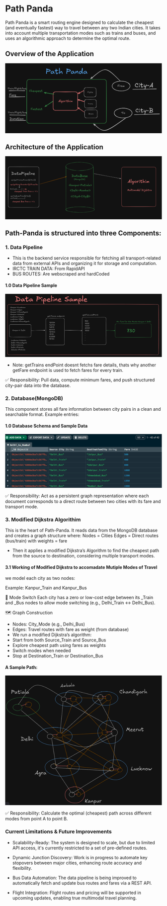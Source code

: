 # Path Panda

Path Panda is a smart routing engine designed to calculate the cheapest (and eventually fastest) way to travel between any two Indian cities. It takes into account multiple transportation modes such as trains and buses, and uses an algorithmic approach to determine the optimal route.

## Overview of the Application

![Overview](Overview.png)

## Architecture of the Application

![Architecture](Architecture.png)

## Path-Panda is structured into three Components:

### 1. Data Pipeline

- This is the backend service responsible for fetching all transport-related data from external APIs and organizing it for storage and computation.
- IRCTC TRAIN DATA: From RapidAPI
- BUS ROUTES: Are webscraped and hardCoded

#### 1.0 Data Pipeline Sample

![SampleDataPipeline](sampleDataPipeline.png)

- Note: getTrains endPoint doesnt fetchs fare details, thats why another getFare endpoint is used to fetch fares for every train.

✅ Responsibility: Pull data, compute minimum fares, and push structured city-pair data into the database.

### 2. Database(MongoDB)

This component stores all fare information between city pairs in a clean and searchable format. Example entries:

<Kanpur-Patiala>

<Delhi-Mumbai>

<CityA-CityB>

#### 1.0 Database Schema and Sample Data

![SampleDBData](sampledata_db.png)

✅ Responsibility: Act as a persistent graph representation where each document corresponds to a direct route between two cities with its fare and transport mode.

### 3. Modified Dijkstra Algorithim

This is the heart of Path-Panda. It reads data from the MongoDB database and creates a graph structure where:
Nodes = Cities
Edges = Direct routes (bus/train) with weights = fare

- Then it applies a modified Dijkstra’s Algorithm to find the cheapest path from the source to destination, considering multiple transport modes.

#### 3.1 Working of Modified Dijkstra to accomadate Mutiple Modes of Travel

we model each city as two nodes:

Example: Kanpur_Train and Kanpur_Bus

🔁 Mode Switch
Each city has a zero or low-cost edge between its \_Train and \_Bus nodes to allow mode switching (e.g., Delhi_Train ↔ Delhi_Bus).

🗺️ Graph Construction

- Nodes: City_Mode (e.g., Delhi_Bus)
- Edges: Travel routes with fare as weight (from database)
- We run a modified Dijkstra’s algorithm:
- Start from both Source_Train and Source_Bus
- Explore cheapest path using fares as weights
- Switch modes when needed
- Stop at Destination_Train or Destination_Bus

#### A Sample Path:

![SampleGraph](sampleGraph.png)

✅ Responsibility: Calculate the optimal (cheapest) path across different modes from point A to point B.

### Current Limitations & Future Improvements

- Scalability-Ready: The system is designed to scale, but due to limited API access, it's currently restricted to a set of pre-defined routes.

- Dynamic Junction Discovery: Work is in progress to automate key stopovers between major cities, enhancing route accuracy and flexibility.

- Bus Data Automation: The data pipeline is being improved to automatically fetch and update bus routes and fares via a REST API.

- Flight Integration: Flight routes and pricing will be supported in upcoming updates, enabling true multimodal travel planning.
